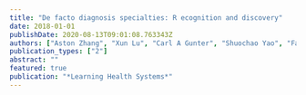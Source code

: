 ```yaml
---
title: "De facto diagnosis specialties: R ecognition and discovery"
date: 2018-01-01
publishDate: 2020-08-13T09:01:08.763343Z
authors: ["Aston Zhang", "Xun Lu", "Carl A Gunter", "Shuochao Yao", "Fangbo Tao", "Rongda Zhu", "Huan Gui", "Daniel Fabbri", "David Liebovitz", "Bradley Malin"]
publication_types: ["2"]
abstract: ""
featured: true
publication: "*Learning Health Systems*"
---
```


